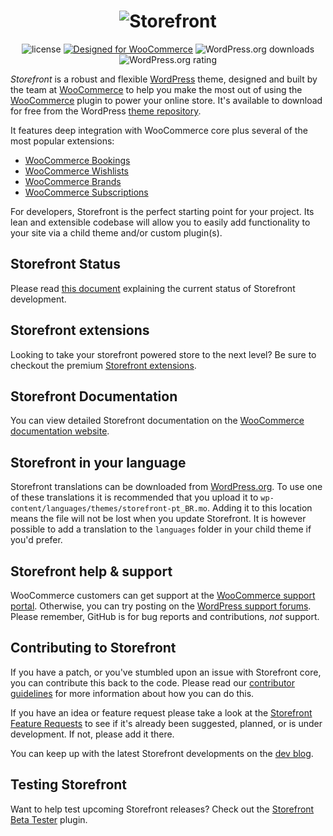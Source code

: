 <h1 align="center">
  <img src="https://storefront.files.wordpress.com/2017/02/storefront1.png?w=100&h=100&crop=1" alt="Storefront">
</h1>

<p align="center">
  <img src="https://poser.pugx.org/woocommerce/woocommerce/license" alt="license">
  <a href="https://woocommerce.com/"><img src="http://img.shields.io/badge/Designed%20for-WooCommerce-a46497.svg" alt="Designed for WooCommerce"></a>
  <img src="https://img.shields.io/wordpress/theme/dt/storefront.svg" alt="WordPress.org downloads">
  <img src="https://img.shields.io/wordpress/theme/r/storefront.svg" alt="WordPress.org rating">
</p>

_Storefront_ is a robust and flexible [WordPress](https://wordpress.org) theme, designed and built by the team at [WooCommerce](https://woocommerce.com/) to help you make the most out of using the [WooCommerce](https://woocommerce.com) plugin to power your online store. It's available to download for free from the WordPress [theme repository](https://wordpress.org/themes/storefront/).

It features deep integration with WooCommerce core plus several of the most popular extensions:

-   [WooCommerce Bookings](https://woocommerce.com/products/woocommerce-bookings/)
-   [WooCommerce Wishlists](https://woocommerce.com/products/woocommerce-wishlists/)
-   [WooCommerce Brands](https://woocommerce.com/products/brands/)
-   [WooCommerce Subscriptions](https://woocommerce.com/products/woocommerce-subscriptions/)

For developers, Storefront is the perfect starting point for your project. Its lean and extensible codebase will allow you to easily add functionality to your site via a child theme and/or custom plugin(s).

## Storefront Status

Please read [this document](./STOREFRONT_STATUS.md) explaining the current status of Storefront development.

## Storefront extensions

Looking to take your storefront powered store to the next level? Be sure to checkout the premium [Storefront extensions](https://woocommerce.com/product-category/storefront-extensions/).

## Storefront Documentation

You can view detailed Storefront documentation on the [WooCommerce documentation website](https://woocommerce.com/documentation/themes/storefront/).

## Storefront in your language

Storefront translations can be downloaded from [WordPress.org](https://translate.wordpress.org/projects/wp-themes/storefront). To use one of these translations it is recommended that you upload it to `wp-content/languages/themes/storefront-pt_BR.mo`. Adding it to this location means the file will not be lost when you update Storefront. It is however possible to add a translation to the `languages` folder in your child theme if you'd prefer.

## Storefront help & support

WooCommerce customers can get support at the [WooCommerce support portal](https://woocommerce.com/contact-us/). Otherwise, you can try posting on the [WordPress support forums](https://wordpress.org/support/theme/storefront/). Please remember, GitHub is for bug reports and contributions, _not_ support.

## Contributing to Storefront

If you have a patch, or you've stumbled upon an issue with Storefront core, you can contribute this back to the code. Please read our [contributor guidelines](https://github.com/woocommerce/storefront/blob/master/CONTRIBUTING.md) for more information about how you can do this.

If you have an idea or feature request please take a look at the [Storefront Feature Requests](https://woocommerce.com/feature-requests/storefront/) to see if it's already been suggested, planned, or is under development. If not, please add it there.

You can keep up with the latest Storefront developments on the [dev blog](https://woocommerce.wordpress.com/category/storefront/).

## Testing Storefront

Want to help test upcoming Storefront releases? Check out the [Storefront Beta Tester](https://github.com/seb86/Storefront-Beta-Tester) plugin.

